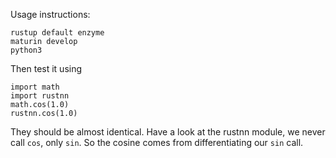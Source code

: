 Usage instructions:

```
rustup default enzyme
maturin develop
python3
```
Then test it using
```
import math
import rustnn
math.cos(1.0)
rustnn.cos(1.0)
```
They should be almost identical.
Have a look at the rustnn module, we never call `cos`, only `sin`.
So the cosine comes from differentiating our `sin` call.

